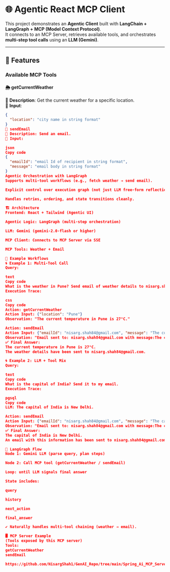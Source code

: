 # 🌐 Agentic React MCP Client

This project demonstrates an **Agentic Client** built with **LangChain + LangGraph + MCP (Model Context Protocol)**.  
It connects to an MCP Server, retrieves available tools, and orchestrates **multi-step tool calls** using an **LLM (Gemini)**.

---

## 🚀 Features

### Available MCP Tools

#### 🌦️ getCurrentWeather  
📍 **Description**: Get the current weather for a specific location.  
🔑 **Input**:
```json
{
  "location": "city name in string format"
}
📧 sendEmail
📍 Description: Send an email.
🔑 Input:

json
Copy code
{
  "emailId": "email Id of recipient in string format",
  "message": "email body in string format"
}
Agentic Orchestration with LangGraph
Supports multi-tool workflows (e.g., fetch weather → send email).

Explicit control over execution graph (not just LLM free-form reflection).

Handles retries, ordering, and state transitions cleanly.

🏗️ Architecture
Frontend: React + Tailwind (Agentic UI)

Agentic Logic: LangGraph (multi-step orchestration)

LLM: Gemini (gemini-2.0-flash or higher)

MCP Client: Connects to MCP Server via SSE

MCP Tools: Weather + Email

🔧 Example Workflows
🌀 Example 1: Multi-Tool Call
Query:

text
Copy code
What is the weather in Pune? Send email of weather details to nisarg.shah84@gmail.com
Execution Trace:

css
Copy code
Action: getCurrentWeather
Action Input: {"location": "Pune"}
Observation: "The current temperature in Pune is 27°C."

Action: sendEmail
Action Input: {"emailId": "nisarg.shah84@gmail.com", "message": "The current temperature in Pune is 27°C."}
Observation: "Email sent to: nisarg.shah84@gmail.com with message:The current temperature in Pune is 27°C."
✅ Final Answer:
The current temperature in Pune is 27°C.
The weather details have been sent to nisarg.shah84@gmail.com.

🌀 Example 2: LLM + Tool Mix
Query:

text
Copy code
What is the capital of India? Send it to my email.
Execution Trace:

pgsql
Copy code
LLM: The capital of India is New Delhi.

Action: sendEmail
Action Input: {"emailId": "nisarg.shah84@gmail.com", "message": "The capital of India is New Delhi."}
Observation: "Email sent to: nisarg.shah84@gmail.com with message:The capital of India is New Delhi."
✅ Final Answer:
The capital of India is New Delhi.
An email with this information has been sent to nisarg.shah84@gmail.com.

🔄 LangGraph Flow
Node 1: Gemini LLM (parse query, plan steps)

Node 2: Call MCP tool (getCurrentWeather / sendEmail)

Loop: until LLM signals final answer

State includes:

query

history

next_action

final_answer

✔️ Naturally handles multi-tool chaining (weather → email).

🖥️ MCP Server Example
(Tools exposed by this MCP server)
Tools:
getCurrentWeather
sendEmail

https://github.com/NisargShah1/GenAI_Repo/tree/main/Spring_Ai_MCP_Server